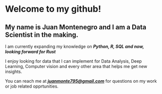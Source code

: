 # Welcome to my github! 

## My name is Juan Montenegro and I am a Data Scientist in the making. 

I am currently expanding my knowledge on ***Python, R, SQL and now, looking forward for Rust*** 

I enjoy looking for data that I can implement for Data Analysis, Deep Learning, Computer vision and every other area that helps me get new insights.

You can reach me at ***juanmonte795@gmail.com*** for questions on my work or job related opprtunities. 
